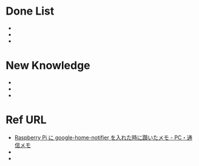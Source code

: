 # Done List

* 
* 
* 

# New Knowledge

* 
* 
* 

# Ref URL

* [Raspberry Pi に google\-home\-notifier を入れた時に躓いたメモ \- PC・通信メモ](https://god-support.blogspot.jp/2017/10/raspberry-pi-google-home-notifier.html)
* 
* 
